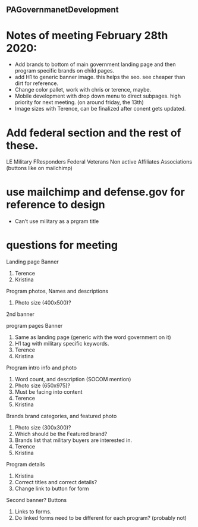 ## PAGovernmanetDevelopment

# Notes of meeting February 28th 2020:

* Add brands to bottom of main government landing page and then program specific brands on child pages.
* add H1 to generic banner image. this helps the seo. see cheaper than dirt for reference.
* Change color pallet, work with chris or terence, maybe.
* Mobile development with drop down menu to direct subpages. high priority for next meeting. (on around friday, the 13th)
* Image sizes with Terence, can be finalized after conent gets updated. 

#  Add federal section and the rest of these.
LE
Military
FResponders
Federal
Veterans
Non active
Affiliates
Associations (buttons like on mailchimp)

# use mailchimp and defense.gov for reference to design

* Can’t use military as a prgram title

# questions for meeting

Landing page 
Banner 
1.	Terence
2.	Kristina

Program photos, Names and descriptions
1.	Photo size (400x500)?

2nd banner

program pages
Banner
1.	Same as landing page (generic with the word government on it)
2.	H1 tag with military specific keywords.
3.	Terence
4.	Kristina

Program intro info and photo
1.	Word count, and description (SOCOM mention)
2.	Photo size (650x975)?
3.	Must be facing into content
4.	Terence
5.	Kristina

Brands brand categories, and featured photo
1.	Photo size (300x300)?
2.	Which should be the Featured brand?
3.	Brands list that military buyers are interested in. 
4.	Terence
5.	Kristina

Program details 
1.	Kristina
2.	Correct titles and correct details?
3.	Change link to button for form

Second banner?
Buttons
1.	Links to forms. 
2.	Do linked forms need to be different for each program? (probably not)



